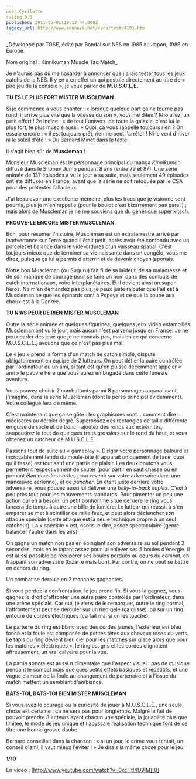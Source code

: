 ```yaml
---
user:Cyrilette
rating:0.5
published: 2011-05-01T19:13:44.000Z
legacy_url: http://www.emunova.net/veda/test/4101.htm
---
```

_Développé par TOSE, édité par Bandai sur NES en 1985 au Japon, 1986 en Europe.  

Nom original : Kinnikuman Muscle Tag Match_  

   

Je n'aurais pas dû me hasarder à annoncer que j'allais tester tous les jeux catchs de la NES. Il y en a en effet un qui postule directement au titre de « pire jeu de la console », je veux parler de **M.U.S.C.L.E.**  

  

**TU ES LE PLUS FORT MISTER MUSCLEMAN**  

Si je commence à vous chanter : « lorsque quelque part ça ne tourne pas rond, il arrive plus vite que la vitesse du son », vous me dites ? Rho allez, un petit effort ! 2e indice : « de tout l'univers, de toute la galaxie, c'est lui le plus fort, le plus musclé aussi. » Quoi, ça vous rappelle toujours rien ? On essaie encore : « il est toujours prêt, rien ne peut l'arrêter ! Ni le vent d'hiver ni le soleil d'été ! » Du Bernard Minet dans le texte.  

Il s'agit bien sûr de **Muscleman** !  

   

Monsieur Muscleman est le personnage principal du manga _Kinnikuman_ diffusé dans le Shonen Jump pendant 8 ans (entre 79 et 87). Une série animée de 137 épisodes a vu le jour à sa suite, mais seulement 49 épisodes ont été diffusés en France, avant que la série ne soit retoquée par le CSA pour des prétextes fallacieux.  

J'ai beau avoir une excellente mémoire, plus les trucs que je visionne sont pourris, plus je m'en rappelle (pour le boulot c'est bizarrement pas pareil) ; mais alors de Muscleman je ne me souviens que du générique super kitsch.  

  

**PROUVE-LE ENCORE MISTER MUSCLEMAN**  

Bon, pour résumer l'histoire, Muscleman est un extraterrestre arrivé par inadvertance sur Terre quand il était petit, après avoir été confondu avec un porcelet et balancé dans le vide-ordures d'un vaisseau spatial. C'est toujours mieux que de terminer sa vie naissante dans un congélo, vous me direz, puisque ça lui a permis d'atterrir et de devenir citoyen japonais.  

Notre bon Muscleman (ou Suguru) fait fi de sa laideur, de sa maladresse et de son manque de courage pour se faire un nom dans des combats de catch internationaux, voire interplanétaires. Et il devient ainsi un super-héros. Ne m'en demandez pas plus, je peux juste rajouter que l'ail est à Muscleman ce que les épinards sont à Popeye et ce que la soupe aux choux est à la Denrée.  

  

**TU N'AS PEUR DE RIEN MISTER MUSCLEMAN**  

Outre la série animée et quelques figurines, quelques jeux vidéo estampillés Muscleman ont vu le jour, mais aucun n'est parvenu jusqu'en France. Je ne peux parler des jeux que je ne connais pas, mais en ce qui concerne M.U.S.C.L.E., avouons que ce n'est pas plus mal.  

   

Le « jeu » prend la forme d'un match de catch simple, disputé obligatoirement en équipe de 2 lutteurs. On peut défier la paire contrôlée par l'ordinateur ou un ami, si tant est qu'on puisse décemment appeler « ami » le pauvre hère que vous aurez embrigadé dans cette funeste aventure.  

Vous pouvez choisir 2 combattants parmi 8 personnages apparaissant, j'imagine, dans la série Muscleman (dont le perso principal évidemment). Votre collègue fera de même.  

C'est maintenant que ça se gâte : les graphismes sont... comment dire... médiocres au dernier degré. Superposez des rectangles de taille différente en guise de socle et de tronc, rajoutez des ronds aux extrémités, saupoudrez le tout de quelques traits grossiers sur le rond du haut, et vous obtenez un catcheur de M.U.S.C.L.E.  

   

Passons tout de suite au « gameplay ». Diriger votre personnage balourd et incroyablement tendu du moule-bite (il apparaît uniquement de face, quoi qu'il fasse) est tout sauf une partie de plaisir. Les deux boutons vous permettent respectivement de sauter (pour partir en saut chassé ou en prenant élan dans les cordes pour revenir sur votre adversaire dans une manœuvre aérienne), et de _puncher_. En étant juste derrière votre adversaire, vous pouvez aussi lui délivrer une _belly-to-back suplex_. C'est à peu près tout pour les mouvements standards. Pour pimenter un peu une action qui en a besoin, un petit bonhomme situé derrière le ring vous lancera de temps à autre une bille de lumière. Le lutteur qui réussit à s'en emparer se met à scintiller de mille feux, et peut alors déclencher son attaque spéciale (cette attaque est la seule technique propre à un seul catcheur). La « spéciale » est, osons le dire, assez spectaculaire (genre balancer l'autre dans les airs).  

   

On gagne un match non pas en épinglant son adversaire au sol pendant 3 secondes, mais en le tapant assez pour lui enlever ses 5 boules d'énergie. Il est aussi possible de récupérer ses boules perdues au cours du combat, en frappant son adversaire (bizarre mais bon). Par contre, on ne peut se battre en dehors du ring.  

Un combat se déroule en 2 manches gagnantes.  

Si vous perdez la confrontation, le jeu prend fin. Si vous la gagnez, vous gagnez le droit d'affronter une autre paire contrôlée par l'ordinateur, dans une arène spéciale. Car oui, je viens de le remarquer, outre le ring normal, l'affrontement peut se dérouler sur un ring gelé (ça glisse), ou sur un ring entouré de cordes électriques (ça fait mal si on les touche).  

   

Le parterre du ring est blanc avec des cordes jaunes, l'extérieur est bleu foncé et la foule est composée de petites têtes aux cheveux roses ou verts. Le tapis du ring devient bleu ciel pour les matches sur glace alors que pour les matches « électriques », le ring est gris et les cordes clignotent affreusement, un vrai calvaire pour la vue.  

   

La partie sonore est aussi rudimentaire que l'aspect visuel : pas de musique pendant le combat mais quelques petits effets basiques et répétitifs, et une vague clameur de la foule au changement de partenaire et à l'issue du match mettent un semblant d'ambiance.  

  

**BATS-TOI, BATS-TOI BIEN MISTER MUSCLEMAN**  

Si vous avez le courage ou la curiosité de jouer à M.U.S.C.L.E., une seule chose est certaine : ça ne sera pas pour longtemps. Malgré le fait de pouvoir prendre 8 lutteurs ayant chacun une spéciale, la jouabilité plus que limitée, le mode de jeu unique et l'abyssale réalisation technique font de ce titre une bonne grosse daube.  

Bernard conseillait dans la chanson : « si un jour, le crime vous tentait, un conseil d'ami, il vaut mieux l'éviter ! » Je dirais la même chose pour le jeu.  

  

**1/10**  

   

   

En vidéo : [http://www.youtube.com/watch?v=0xcHtI4U9iM][0]

[0]: http://www.youtube.com/watch?v=0xcHtI4U9iM